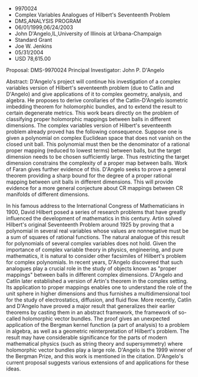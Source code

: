 
* 9970024
* Complex Variables Analogues of Hilbert's Seventeenth Problem
* DMS,ANALYSIS PROGRAM
* 06/01/1999,06/24/2003
* John D'Angelo,IL,University of Illinois at Urbana-Champaign
* Standard Grant
* Joe W. Jenkins
* 05/31/2004
* USD 78,615.00

Proposal: DMS-9970024 Principal Investigator: John P. D'Angelo

Abstract: D'Angelo's project will continue his investigation of a complex
variables version of Hilbert's seventeenth problem (due to Catlin and D'Angelo)
and give applications of it to complex geometry, analysis, and algebra. He
proposes to derive corollaries of the Catlin-D'Angelo isometric imbedding
theorem for holomorphic bundles, and to extend the result to certain degenerate
metrics. This work bears directly on the problem of classifying proper
holomorphic mappings between balls in different dimensions. The complex
variables version of Hilbert's seventeenth problem already proved has the
following consequence. Suppose one is given a polynomial on complex Euclidean
space that does not vanish on the closed unit ball. This polynomial must then be
the denominator of a rational proper mapping (reduced to lowest terms) between
balls, but the target dimension needs to be chosen sufficiently large. Thus
restricting the target dimension constrains the complexity of a proper map
between balls. Work of Faran gives further evidence of this. D'Angelo seeks to
prove a general theorem providing a sharp bound for the degree of a proper
rational mapping between unit balls in different dimensions. This will provide
evidence for a more general conjecture about CR mappings between CR manifolds of
different dimensions.

In his famous address to the International Congress of Mathematicians in 1900,
David Hilbert posed a series of research problems that have greatly influenced
the development of mathematics in this century. Artin solved Hilbert's original
Seventeenth Problem around 1925 by proving that a polynomial in several real
variables whose values are nonnegative must be a sum of squares of rational
functions. The natural analogue of this result for polynomials of several
complex variables does not hold. Given the importance of complex variable theory
in physics, engineering, and pure mathematics, it is natural to consider other
facsimiles of Hilbert's problem for complex polynomials. In recent years,
D'Angelo discovered that such analogues play a crucial role in the study of
objects known as "proper mappings" between balls in different complex
dimensions. D'Angelo and Catlin later established a version of Artin's theorem
in the complex setting. Its application to proper mappings enables one to
understand the role of the unit sphere in higher dimensions and thus furnishes a
multidimensional tool for the study of electrostatics, diffusion, and fluid
flow. More recently, Catlin and D'Angelo have proved a major result that
generalizes their earlier theorems by casting them in an abstract framework, the
framework of so-called holomorphic vector bundles. The proof gives an unexpected
application of the Bergman kernel function (a part of analysis) to a problem in
algebra, as well as a geometric reinterpretation of Hilbert's problem. The
result may have considerable significance for the parts of modern mathematical
physics (such as string theory and supersymmetry) where holomorphic vector
bundles play a large role. D'Angelo is the 1999 winner of the Bergman Prize, and
this work is mentioned in the citation. D'Angelo's current proposal suggests
various extensions of and applications for these ideas.
